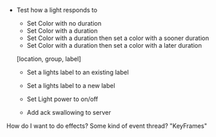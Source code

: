 * Test how a light responds to
  * Set Color with no duration
  * Set Color with a duration
  * Set Color with a duration then set a color with a sooner duration
  * Set Color with a duration then set a color with a later duration

  [location, group, label]
  * Set a lights label to an existing label
  * Set a lights label to a new label


  * Set Light power to on/off

  * Add ack swallowing to server

How do I want to do effects?
  Some kind of event thread?
  "KeyFrames"


